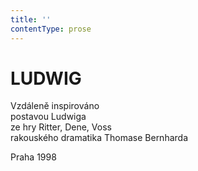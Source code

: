 ```yaml
---
title: ''
contentType: prose
---
```


# LUDWIG

Vzdáleně inspirováno  
postavou Ludwiga  
ze hry Ritter, Dene, Voss  
rakouského dramatika Thomase Bernharda

Praha 1998
